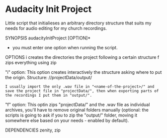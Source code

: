 # Audacity Init Project
Little script that initialieses an arbitrary directory structure that suits my needs for audio editing for my church recordings.

SYNOPSIS
    audacityInitProject [OPTION]*

* you must enter one option when running the script.

OPTIONS
    i creates the directories the project following a certain structure
    f zips everything using zip

"i" option:
    This option creates interactively the structure asking where to put the origin.
    Structure: <defaultParentFolder>/<name-of-the-project>/projectData/output/

    I usually import the only .wav file in "<name-of-the-project>/" and save the project file in "projectData/", then when exporting parts of the recordings I put them in "output/".

"f" option:
    This optin zips "projectData/" and the .wav file as individual archives, you'll have to remove original folders manually (optional: the scripts is going to ask if you to zip the "output/" folder, moving it somewhere else based on your needs - enabled by default).

DEPENDENCIES
    zenity, zip